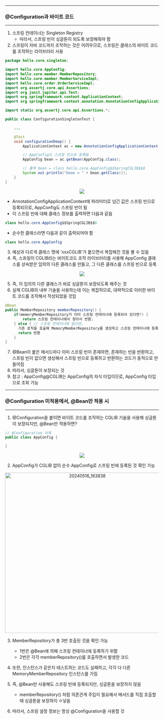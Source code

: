 -----
### @Configuration과 바이트 코드
-----
1. 스프링 컨테이너는 Singleton Registry
   - 따라서, 스프링 빈이 싱글톤이 되도록 보장해줘야 함
2. 스프링이 자바 코드까지 조작하는 것은 어려우므로, 스프링은 클래스의 바이트 코드를 조작하는 라이브러리 사용

```java
package hello.core.singleton;

import hello.core.AppConfig;
import hello.core.member.MemberRepository;
import hello.core.member.MemberServiceImpl;
import hello.core.order.OrderServiceImpl;
import org.assertj.core.api.Assertions;
import org.junit.jupiter.api.Test;
import org.springframework.context.ApplicationContext;
import org.springframework.context.annotation.AnnotationConfigApplicationContext;

import static org.assertj.core.api.Assertions.*;

public class ConfigurationSingletonTest {

    ...

    @Test
    void configurationDeep() {
        ApplicationContext ac = new AnnotationConfigApplicationContext(AppConfig.class);

        // AppConfig도 스프링 빈으로 등록됨
        AppConfig bean = ac.getBean(AppConfig.class);

        // 출력 bean = class hello.core.AppConfig$$SpringCGLIB$$0
        System.out.println("bean = " + bean.getClass());
    }
}
```
<div align="center">
<img src="https://github.com/sooyounghan/HTTP/assets/34672301/42ffa996-1b1e-4835-b54d-ccf19d358ffe">
</div>

  - AnnotationConfigApplicationContext에 파라미터로 넘긴 값은 스프링 빈으로 등록되므로, AppConfig도 스프링 빈이 됨
  - 이 스프링 빈에 대해 클래스 정보를 출력하면 다음과 같음
```java
class hello.core.AppConfig$$SpringCGLIB$$0
```

  - 순수한 클래스라면 다음과 같이 출력되어야 함
```java
class hello.core.AppConfig
```

3. 예상과 다르게 클래스 명에 'xxxCGLIB'가 붙으면서 복잡해진 것을 볼 수 있음
4. 즉, 스프링이 CGLIB라는 바이트코드 조작 라이브러리를 사용해 AppConfig 클래스를 상속받은 임의의 다른 클래스를 만들고, 그 다른 클래스를 스프링 빈으로 등록
<div align="center">
<img src="https://github.com/sooyounghan/HTTP/assets/34672301/3f1301e6-1e54-4c3e-b760-052988a18e61">
</div>

5. 즉, 이 임의의 다른 클래스가 바로 싱글톤이 보장되도록 해주는 것
6. 실제 CGLIB의 내부 기술을 사용하는데 이는 복잡하므로, 대략적으로 이러한 바이트 코드를 조작해서 작성되었을 것임
```java
@Bean
public MemberRepository memberRepository() {
    if(memoryMemberRepository가 이미 스프링 컨테이너에 등록되어 있다면?) {
        return 스프링 컨테이너에서 찾아서 반환;
    } else { // 스프링 컨테이너에 없으면,
      기존 로직을 호출해 MemoryMemberRepository를 생성하고 스프링 컨테이너에 등록
      return 반환
    }
}
```

7. @Bean이 붙은 메서드마다 이미 스프링 빈이 존재하면, 존재하는 빈을 반환하고, 스프링 빈이 없으면 생성해서 스프링 빈으로 등록하고 반환하는 코드가 동적으로 만들어짐
8. 따라서, 싱글톤이 보장되는 것
9. 참고 : AppConfig@CGLIB는 AppConfig의 자식 타입이므로, AppConfig 타입으로 조회 가능

-----
### @Configuration 미적용에서, @Bean만 적용 시
-----
1. @Configuration을 붙이면 바이트 코드를 조작하는 CGLIB 기술을 사용해 싱글톤이 보장되지만, @Bean만 적용하면?
```java
// @Configuration 삭제
public class AppConfig {

}
```
<div align="center">
<img src="https://github.com/sooyounghan/HTTP/assets/34672301/364af3b2-23b1-4848-a6a9-ec85dd4aeb15">
</div>

2. AppConfig가 CGLIB 없이 순수 AppConfig로 스프링 빈에 등록된 것 확인 가능

<div align="center">
<img width="523" alt="20240516_163838" src="https://github.com/sooyounghan/HTTP/assets/34672301/76835d3d-1be4-4465-af6d-8d0f86cc40a6">
</div>

3. MemberRepository가 총 3번 호출된 것을 확인 가능
   - 1번은 @Bean에 의해 스프링 컨테이너에 등록하기 위함
   - 2번은 각각 memberRepository()를 호출하면서 발생한 코드

4. 또한, 인스턴스가 같은지 테스트하는 코드도 실패하고, 각각 다 다른 MemoryMemberRepository 인스턴스를 가짐

5. 즉, @Bean만 사용해도 스프링 빈에 등록되지만, 싱글톤을 보장하지 않음
   - memberRepository() 처럼 의존관계 주입이 필요해서 메서드를 직접 호출할 때 싱글톤을 보장하지 ㅇ낳음
6. 따라서, 스프링 설정 정보는 항상 @Configuration을 사용할 것
